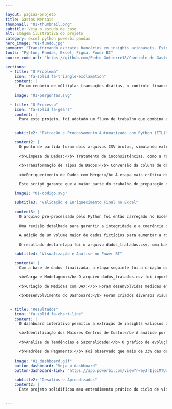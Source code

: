 ```yaml
---

layout: pagina-projeto
title: Gastos Mensais
thumbnail: "01-thumbnail.png"
subtitle: Veja o estudo de caso
alt: Imagem ilustrativa do projeto
category: excel python powerbi pandas
hero_image: "01-fundo.jpg"
summary: "Transformando extratos bancários em insights acionáveis. Este projeto utiliza Python e Power BI para construir uma ferramenta de Business Intelligence que permite a visualização clara de padrões de gastos e a tomada de decisões financeiras mais inteligentes."
tools: "Pyhton, Pandas, Excel, Figma, Power BI"
source_code_url: "https://github.com/Pedro-Gutierre18/Controle-de-Gastos-Mensais"

sections:
  - title: "O Problema"
    icon: "fa-solid fa-triangle-exclamation"
    content: |
      Em um cenário de múltiplas transações diárias, o controle financeiro por meio de planilhas estáticas ou anotações manuais se mostra ineficiente e propenso a erros. A dificuldade em consolidar dados de diferentes fontes e a ausência de visualizações claras impedem uma análise aprofundada dos hábitos de consumo.

    image: "01-perguntas.svg"
    
  - title: "O Processo"
    icon: "fa-solid fa-gears"
    content: |
      Para este projeto, foi adotado um fluxo de trabalho que combina a automação e a escalabilidade do Python com a flexibilidade do Excel para validação, refletindo um cenário de análise de dados do mundo real.


    subtitle2: "Extração e Processamento Automatizado com Python (ETL)"

    content2: |
      O ponto de partida foram dois arquivos CSV brutos, simulando extratos não tratados de transações e uma tabela de categorias. Para realizar a limpeza e o enriquecimento inicial desses dados de forma eficiente e replicável, foi desenvolvido um script em Python utilizando a biblioteca Pandas. As principais etapas automatizadas foram:

      <b>Limpeza de Dados:</b> Tratamento de inconsistências, como a remoção de IDs de categoria duplicados para garantir a integridade dos dados.

      <b>Transformação de Tipos de Dados:</b> Conversão da coluna de data, originalmente em formato de texto, para o tipo datetime, um passo crucial para permitir análises temporais e filtros cronológicos.

      <b>Enriquecimento de Dados com Merge:</b> A etapa mais crítica do processo de ETL, onde os dados de categorias (nome da categoria, subcategoria e tipo) foram unidos a cada transação correspondente através de um merge. Isso enriqueceu a base de dados transacional com o contexto necessário para a análise.

      Este script garante que a maior parte do trabalho de preparação de dados seja automatizada, tornando o processo rápido e menos suscetível a erros manuais no futuro.

    image2: "01-codigo.svg"

    subtitle3: "Validação e Enriquecimento Final no Excel"

    content3: |
      O arquivo pré-processado pelo Python foi então carregado no Excel para uma etapa final de controle de qualidade e enriquecimento manual. Nesta fase, realizei:

      Uma revisão detalhada para garantir a integridade e a coerência dos dados.

      A adição de um volume maior de dados fictícios para aumentar a robustez da base, criando um cenário mais realista e permitindo que insights mais significativos fossem extraídos no dashboard.

      O resultado desta etapa foi o arquivo dados_tratados.csv, uma base de dados final, limpa, enriquecida e validada, pronta para ser o alicerce da visualização.

    subtitle4: "Visualização e Análise no Power BI"

    content4: |
      Com a base de dados finalizada, a etapa seguinte foi a criação do dashboard no Power BI:

      <b>Carga e Modelagem:</b> O arquivo dados_tratados.csv foi importado para o Power BI.

      <b>Criação de Medidas com DAX:</b> Foram desenvolvidas medidas em DAX para calcular os principais indicadores de negócio (KPIs), como Renda Total, Despesa Total e Saldo Final. O uso de DAX permite que esses cálculos sejam dinâmicos e respondam interativamente aos filtros aplicados pelo usuário.

      <b>Desenvolvimento do Dashboard:</b> Foram criados diversos visuais para responder às perguntas de negócio definidas no início do projeto, incluindo KPIs, gráficos de barras, gráficos de linhas e tabelas detalhadas, todos interligados para permitir uma análise investigativa e multifacetada.


  - title: "Resultados"
    icon: "fa-solid fa-chart-line"
    content: |
      O dashboard interativo permitiu a extração de insights valiosos que não seriam facilmente visíveis em uma planilha estática:

      <b>Identificação dos Maiores Centros de Custo:</b> A análise por categoria revelou que "Moradia" é a despesa com maior gasto, representando 25% da renda total, que leve em consideração procurar um lugar com aluguel mais barato.

      <b>Análise de Tendências e Sazonalidade:</b> O gráfico de evolução temporal expôs um padrão claro de aumento nas despesas com "Lazer" durante os meses de férias (Julho e Dezembro), permitindo um planejamento financeiro proativo para esses períodos.

      <b>Padrões de Pagamento:</b> Foi observado que mais de 33% das despesas são realizadas com "Cartão de Crédito", o que, embora prático, destaca a necessidade de um acompanhamento rigoroso da fatura para evitar o endividamento e aproveitar programas de benefícios.
    
    image: "01_dashboard.gif"
    button-dashboard: "Veja o dashboard"
    button-dashboard-link: "https://app.powerbi.com/view?r=eyJrIjoiMTUxNDg2ZGYtYzRmOS00YTNjLThmYTQtMjY2NGVkYzllMTYyIiwidCI6Ijc1YjY4N2ZhLTZhYmItNDczZi04Y2QwLTc1MjUxZmJhMGE3MSJ9"

    subtitle2: "Desafios e Aprendizados"
    content2: |
      Este projeto solidificou meu entendimento prático do ciclo de vida completo de um projeto de dados: desde a extração e limpeza com Python (ETL), passando pela validação e enriquecimento, até a criação de um produto final de Business Intelligence com Power BI que gera valor e insights reais


---
```

